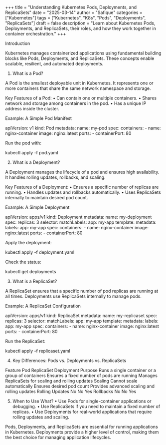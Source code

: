 +++
title = "Understanding Kubernetes Pods, Deployments, and ReplicaSets"
date = "2025-03-14"
author = "Safique"
categories = ["Kubernetes"]
tags = ["Kubernetes", "K8s", "Pods", "Deployments", "ReplicaSets"]
draft = false
description = "Learn about Kubernetes Pods, Deployments, and ReplicaSets, their roles, and how they work together in container orchestration."
+++

Introduction

Kubernetes manages containerized applications using fundamental building blocks like Pods, Deployments, and ReplicaSets. These concepts enable scalable, resilient, and automated deployments.

1. What is a Pod?

A Pod is the smallest deployable unit in Kubernetes. It represents one or more containers that share the same network namespace and storage.

Key Features of a Pod:
	•	Can contain one or multiple containers.
	•	Shares network and storage among containers in the pod.
	•	Has a unique IP address inside the cluster.

Example: A Simple Pod Manifest

apiVersion: v1
kind: Pod
metadata:
  name: my-pod
spec:
  containers:
    - name: nginx-container
      image: nginx:latest
      ports:
        - containerPort: 80

Run the pod with:

kubectl apply -f pod.yaml

2. What is a Deployment?

A Deployment manages the lifecycle of a pod and ensures high availability. It handles rolling updates, rollbacks, and scaling.

Key Features of a Deployment:
	•	Ensures a specific number of replicas are running.
	•	Handles updates and rollbacks automatically.
	•	Uses ReplicaSets internally to maintain desired pod count.

Example: A Simple Deployment

apiVersion: apps/v1
kind: Deployment
metadata:
  name: my-deployment
spec:
  replicas: 3
  selector:
    matchLabels:
      app: my-app
  template:
    metadata:
      labels:
        app: my-app
    spec:
      containers:
        - name: nginx-container
          image: nginx:latest
          ports:
            - containerPort: 80

Apply the deployment:

kubectl apply -f deployment.yaml

Check the status:

kubectl get deployments

3. What is a ReplicaSet?

A ReplicaSet ensures that a specific number of pod replicas are running at all times. Deployments use ReplicaSets internally to manage pods.

Example: A ReplicaSet Configuration

apiVersion: apps/v1
kind: ReplicaSet
metadata:
  name: my-replicaset
spec:
  replicas: 3
  selector:
    matchLabels:
      app: my-app
  template:
    metadata:
      labels:
        app: my-app
    spec:
      containers:
        - name: nginx-container
          image: nginx:latest
          ports:
            - containerPort: 80

Run the ReplicaSet:

kubectl apply -f replicaset.yaml

4. Key Differences: Pods vs. Deployments vs. ReplicaSets

Feature	Pod	ReplicaSet	Deployment
Purpose	Runs a single container or a group of containers	Ensures a fixed number of pods are running	Manages ReplicaSets for scaling and rolling updates
Scaling	Cannot scale automatically	Ensures desired pod count	Provides advanced scaling and rolling updates
Rolling Updates	No	No	Yes
Rollbacks	No	No	Yes

5. When to Use What?
	•	Use Pods for single-container applications or debugging.
	•	Use ReplicaSets if you need to maintain a fixed number of replicas.
	•	Use Deployments for real-world applications that require rolling updates and scaling.


Pods, Deployments, and ReplicaSets are essential for running applications in Kubernetes. Deployments provide a higher level of control, making them the best choice for managing application lifecycles.